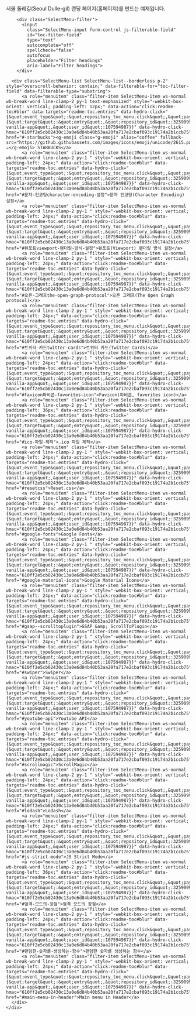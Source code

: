 <!DOCTYPE html>
<html lang="ko">
<head>
    <meta charset="UTF-8">
    <meta http-equiv="X-UA-Compatible" content="IE=edge">
    <meta name="viewport" content="width=device-width, initial-scale=1.0">
    <link rel="stylesheet" href="https://cdn.jsdelivr.net/npm/reset-css@5.0.1/reset.min.css" />
    <link rel="stylesheet" href="./css/main.css" />
    <title>Seoul Dulle-gil</title>
</head>


<body>
    <br>
<span>서울 둘레길(Seoul Dulle-gil) 랜딩 페이지(홈페이지)를 만드는 예제입니다.</span>


<details-menu class="SelectMenu" role="menu">
    <div class="SelectMenu-modal rounded-3 mt-1" style="max-height:40px;">

        <div class="SelectMenu-filter">
          <input
            class="SelectMenu-input form-control js-filterable-field"
            id="toc-filter-field"
            type="text"
            autocomplete="off"
            spellcheck="false"
            autofocus
            placeholder="Filter headings"
            aria-label="Filter headings">
        </div>

      <div class="SelectMenu-list SelectMenu-list--borderless p-2" style="overscroll-behavior: contain;" data-filterable-for="toc-filter-field" data-filterable-type="substring">
          <a role="menuitem" class="filter-item SelectMenu-item ws-normal wb-break-word line-clamp-2 py-1 text-emphasized" style="-webkit-box-orient: vertical; padding-left: 12px;" data-action="click:readme-toc#blur" data-targets="readme-toc.entries" data-hydro-click="{&quot;event_type&quot;:&quot;repository_toc_menu.click&quot;,&quot;payload&quot;:{&quot;target&quot;:&quot;entry&quot;,&quot;repository_id&quot;:325909970,&quot;originating_url&quot;:&quot;https://github.com/Parkyoungwoong/starbucks-vanilla-app&quot;,&quot;user_id&quot;:107594987}}" data-hydro-click-hmac="610ff2e5cb02430c13a0e6d84b40b53aa20fa717e2cbaf093c19174a2b1ccb75" href="#-starbucks"><g-emoji class="g-emoji" alias="coffee" fallback-src="https://github.githubassets.com/images/icons/emoji/unicode/2615.png">☕</g-emoji> STARBUCKS</a>
          <a role="menuitem" class="filter-item SelectMenu-item ws-normal wb-break-word line-clamp-2 py-1 " style="-webkit-box-orient: vertical; padding-left: 24px;" data-action="click:readme-toc#blur" data-targets="readme-toc.entries" data-hydro-click="{&quot;event_type&quot;:&quot;repository_toc_menu.click&quot;,&quot;payload&quot;:{&quot;target&quot;:&quot;entry&quot;,&quot;repository_id&quot;:325909970,&quot;originating_url&quot;:&quot;https://github.com/Parkyoungwoong/starbucks-vanilla-app&quot;,&quot;user_id&quot;:107594987}}" data-hydro-click-hmac="610ff2e5cb02430c13a0e6d84b40b53aa20fa717e2cbaf093c19174a2b1ccb75" href="#문자-인코딩character-encoding-설정">문자 인코딩(Character Encoding) 설정</a>
          <a role="menuitem" class="filter-item SelectMenu-item ws-normal wb-break-word line-clamp-2 py-1 " style="-webkit-box-orient: vertical; padding-left: 24px;" data-action="click:readme-toc#blur" data-targets="readme-toc.entries" data-hydro-click="{&quot;event_type&quot;:&quot;repository_toc_menu.click&quot;,&quot;payload&quot;:{&quot;target&quot;:&quot;entry&quot;,&quot;repository_id&quot;:325909970,&quot;originating_url&quot;:&quot;https://github.com/Parkyoungwoong/starbucks-vanilla-app&quot;,&quot;user_id&quot;:107594987}}" data-hydro-click-hmac="610ff2e5cb02430c13a0e6d84b40b53aa20fa717e2cbaf093c19174a2b1ccb75" href="#뷰포트viewport-렌더링-방식-설정">뷰포트(Viewport) 렌더링 방식 설정</a>
          <a role="menuitem" class="filter-item SelectMenu-item ws-normal wb-break-word line-clamp-2 py-1 " style="-webkit-box-orient: vertical; padding-left: 24px;" data-action="click:readme-toc#blur" data-targets="readme-toc.entries" data-hydro-click="{&quot;event_type&quot;:&quot;repository_toc_menu.click&quot;,&quot;payload&quot;:{&quot;target&quot;:&quot;entry&quot;,&quot;repository_id&quot;:325909970,&quot;originating_url&quot;:&quot;https://github.com/Parkyoungwoong/starbucks-vanilla-app&quot;,&quot;user_id&quot;:107594987}}" data-hydro-click-hmac="610ff2e5cb02430c13a0e6d84b40b53aa20fa717e2cbaf093c19174a2b1ccb75" href="#오픈-그래프the-open-graph-protocol">오픈 그래프(The Open Graph protocol)</a>
          <a role="menuitem" class="filter-item SelectMenu-item ws-normal wb-break-word line-clamp-2 py-1 " style="-webkit-box-orient: vertical; padding-left: 24px;" data-action="click:readme-toc#blur" data-targets="readme-toc.entries" data-hydro-click="{&quot;event_type&quot;:&quot;repository_toc_menu.click&quot;,&quot;payload&quot;:{&quot;target&quot;:&quot;entry&quot;,&quot;repository_id&quot;:325909970,&quot;originating_url&quot;:&quot;https://github.com/Parkyoungwoong/starbucks-vanilla-app&quot;,&quot;user_id&quot;:107594987}}" data-hydro-click-hmac="610ff2e5cb02430c13a0e6d84b40b53aa20fa717e2cbaf093c19174a2b1ccb75" href="#트위터-카드twitter-cards">트위터 카드(Twitter Cards)</a>
          <a role="menuitem" class="filter-item SelectMenu-item ws-normal wb-break-word line-clamp-2 py-1 " style="-webkit-box-orient: vertical; padding-left: 24px;" data-action="click:readme-toc#blur" data-targets="readme-toc.entries" data-hydro-click="{&quot;event_type&quot;:&quot;repository_toc_menu.click&quot;,&quot;payload&quot;:{&quot;target&quot;:&quot;entry&quot;,&quot;repository_id&quot;:325909970,&quot;originating_url&quot;:&quot;https://github.com/Parkyoungwoong/starbucks-vanilla-app&quot;,&quot;user_id&quot;:107594987}}" data-hydro-click-hmac="610ff2e5cb02430c13a0e6d84b40b53aa20fa717e2cbaf093c19174a2b1ccb75" href="#favicon파비콘-favorites-icon">Favicon(파비콘, favorites icon)</a>
          <a role="menuitem" class="filter-item SelectMenu-item ws-normal wb-break-word line-clamp-2 py-1 " style="-webkit-box-orient: vertical; padding-left: 36px;" data-action="click:readme-toc#blur" data-targets="readme-toc.entries" data-hydro-click="{&quot;event_type&quot;:&quot;repository_toc_menu.click&quot;,&quot;payload&quot;:{&quot;target&quot;:&quot;entry&quot;,&quot;repository_id&quot;:325909970,&quot;originating_url&quot;:&quot;https://github.com/Parkyoungwoong/starbucks-vanilla-app&quot;,&quot;user_id&quot;:107594987}}" data-hydro-click-hmac="610ff2e5cb02430c13a0e6d84b40b53aa20fa717e2cbaf093c19174a2b1ccb75" href="#ico-파일-제작">.ico 파일 제작</a>
          <a role="menuitem" class="filter-item SelectMenu-item ws-normal wb-break-word line-clamp-2 py-1 " style="-webkit-box-orient: vertical; padding-left: 24px;" data-action="click:readme-toc#blur" data-targets="readme-toc.entries" data-hydro-click="{&quot;event_type&quot;:&quot;repository_toc_menu.click&quot;,&quot;payload&quot;:{&quot;target&quot;:&quot;entry&quot;,&quot;repository_id&quot;:325909970,&quot;originating_url&quot;:&quot;https://github.com/Parkyoungwoong/starbucks-vanilla-app&quot;,&quot;user_id&quot;:107594987}}" data-hydro-click-hmac="610ff2e5cb02430c13a0e6d84b40b53aa20fa717e2cbaf093c19174a2b1ccb75" href="#resetcss">Reset.css</a>
          <a role="menuitem" class="filter-item SelectMenu-item ws-normal wb-break-word line-clamp-2 py-1 " style="-webkit-box-orient: vertical; padding-left: 24px;" data-action="click:readme-toc#blur" data-targets="readme-toc.entries" data-hydro-click="{&quot;event_type&quot;:&quot;repository_toc_menu.click&quot;,&quot;payload&quot;:{&quot;target&quot;:&quot;entry&quot;,&quot;repository_id&quot;:325909970,&quot;originating_url&quot;:&quot;https://github.com/Parkyoungwoong/starbucks-vanilla-app&quot;,&quot;user_id&quot;:107594987}}" data-hydro-click-hmac="610ff2e5cb02430c13a0e6d84b40b53aa20fa717e2cbaf093c19174a2b1ccb75" href="#google-fonts">Google Fonts</a>
          <a role="menuitem" class="filter-item SelectMenu-item ws-normal wb-break-word line-clamp-2 py-1 " style="-webkit-box-orient: vertical; padding-left: 24px;" data-action="click:readme-toc#blur" data-targets="readme-toc.entries" data-hydro-click="{&quot;event_type&quot;:&quot;repository_toc_menu.click&quot;,&quot;payload&quot;:{&quot;target&quot;:&quot;entry&quot;,&quot;repository_id&quot;:325909970,&quot;originating_url&quot;:&quot;https://github.com/Parkyoungwoong/starbucks-vanilla-app&quot;,&quot;user_id&quot;:107594987}}" data-hydro-click-hmac="610ff2e5cb02430c13a0e6d84b40b53aa20fa717e2cbaf093c19174a2b1ccb75" href="#google-material-icons">Google Material Icons</a>
          <a role="menuitem" class="filter-item SelectMenu-item ws-normal wb-break-word line-clamp-2 py-1 " style="-webkit-box-orient: vertical; padding-left: 24px;" data-action="click:readme-toc#blur" data-targets="readme-toc.entries" data-hydro-click="{&quot;event_type&quot;:&quot;repository_toc_menu.click&quot;,&quot;payload&quot;:{&quot;target&quot;:&quot;entry&quot;,&quot;repository_id&quot;:325909970,&quot;originating_url&quot;:&quot;https://github.com/Parkyoungwoong/starbucks-vanilla-app&quot;,&quot;user_id&quot;:107594987}}" data-hydro-click-hmac="610ff2e5cb02430c13a0e6d84b40b53aa20fa717e2cbaf093c19174a2b1ccb75" href="#gsap--scrolltoplugin">GSAP &amp; ScrollToPlugin</a>
          <a role="menuitem" class="filter-item SelectMenu-item ws-normal wb-break-word line-clamp-2 py-1 " style="-webkit-box-orient: vertical; padding-left: 24px;" data-action="click:readme-toc#blur" data-targets="readme-toc.entries" data-hydro-click="{&quot;event_type&quot;:&quot;repository_toc_menu.click&quot;,&quot;payload&quot;:{&quot;target&quot;:&quot;entry&quot;,&quot;repository_id&quot;:325909970,&quot;originating_url&quot;:&quot;https://github.com/Parkyoungwoong/starbucks-vanilla-app&quot;,&quot;user_id&quot;:107594987}}" data-hydro-click-hmac="610ff2e5cb02430c13a0e6d84b40b53aa20fa717e2cbaf093c19174a2b1ccb75" href="#swiper">Swiper</a>
          <a role="menuitem" class="filter-item SelectMenu-item ws-normal wb-break-word line-clamp-2 py-1 " style="-webkit-box-orient: vertical; padding-left: 24px;" data-action="click:readme-toc#blur" data-targets="readme-toc.entries" data-hydro-click="{&quot;event_type&quot;:&quot;repository_toc_menu.click&quot;,&quot;payload&quot;:{&quot;target&quot;:&quot;entry&quot;,&quot;repository_id&quot;:325909970,&quot;originating_url&quot;:&quot;https://github.com/Parkyoungwoong/starbucks-vanilla-app&quot;,&quot;user_id&quot;:107594987}}" data-hydro-click-hmac="610ff2e5cb02430c13a0e6d84b40b53aa20fa717e2cbaf093c19174a2b1ccb75" href="#youtube-api">Youtube API</a>
          <a role="menuitem" class="filter-item SelectMenu-item ws-normal wb-break-word line-clamp-2 py-1 " style="-webkit-box-orient: vertical; padding-left: 24px;" data-action="click:readme-toc#blur" data-targets="readme-toc.entries" data-hydro-click="{&quot;event_type&quot;:&quot;repository_toc_menu.click&quot;,&quot;payload&quot;:{&quot;target&quot;:&quot;entry&quot;,&quot;repository_id&quot;:325909970,&quot;originating_url&quot;:&quot;https://github.com/Parkyoungwoong/starbucks-vanilla-app&quot;,&quot;user_id&quot;:107594987}}" data-hydro-click-hmac="610ff2e5cb02430c13a0e6d84b40b53aa20fa717e2cbaf093c19174a2b1ccb75" href="#scrollmagic">ScrollMagic</a>
          <a role="menuitem" class="filter-item SelectMenu-item ws-normal wb-break-word line-clamp-2 py-1 " style="-webkit-box-orient: vertical; padding-left: 24px;" data-action="click:readme-toc#blur" data-targets="readme-toc.entries" data-hydro-click="{&quot;event_type&quot;:&quot;repository_toc_menu.click&quot;,&quot;payload&quot;:{&quot;target&quot;:&quot;entry&quot;,&quot;repository_id&quot;:325909970,&quot;originating_url&quot;:&quot;https://github.com/Parkyoungwoong/starbucks-vanilla-app&quot;,&quot;user_id&quot;:107594987}}" data-hydro-click-hmac="610ff2e5cb02430c13a0e6d84b40b53aa20fa717e2cbaf093c19174a2b1ccb75" href="#lodash">Lodash</a>
          <a role="menuitem" class="filter-item SelectMenu-item ws-normal wb-break-word line-clamp-2 py-1 " style="-webkit-box-orient: vertical; padding-left: 24px;" data-action="click:readme-toc#blur" data-targets="readme-toc.entries" data-hydro-click="{&quot;event_type&quot;:&quot;repository_toc_menu.click&quot;,&quot;payload&quot;:{&quot;target&quot;:&quot;entry&quot;,&quot;repository_id&quot;:325909970,&quot;originating_url&quot;:&quot;https://github.com/Parkyoungwoong/starbucks-vanilla-app&quot;,&quot;user_id&quot;:107594987}}" data-hydro-click-hmac="610ff2e5cb02430c13a0e6d84b40b53aa20fa717e2cbaf093c19174a2b1ccb75" href="#js-strict-mode">JS Strict Mode</a>
          <a role="menuitem" class="filter-item SelectMenu-item ws-normal wb-break-word line-clamp-2 py-1 " style="-webkit-box-orient: vertical; padding-left: 36px;" data-action="click:readme-toc#blur" data-targets="readme-toc.entries" data-hydro-click="{&quot;event_type&quot;:&quot;repository_toc_menu.click&quot;,&quot;payload&quot;:{&quot;target&quot;:&quot;entry&quot;,&quot;repository_id&quot;:325909970,&quot;originating_url&quot;:&quot;https://github.com/Parkyoungwoong/starbucks-vanilla-app&quot;,&quot;user_id&quot;:107594987}}" data-hydro-click-hmac="610ff2e5cb02430c13a0e6d84b40b53aa20fa717e2cbaf093c19174a2b1ccb75" href="#엄격-모드의-장점">엄격 모드의 장점</a>
          <a role="menuitem" class="filter-item SelectMenu-item ws-normal wb-break-word line-clamp-2 py-1 " style="-webkit-box-orient: vertical; padding-left: 24px;" data-action="click:readme-toc#blur" data-targets="readme-toc.entries" data-hydro-click="{&quot;event_type&quot;:&quot;repository_toc_menu.click&quot;,&quot;payload&quot;:{&quot;target&quot;:&quot;entry&quot;,&quot;repository_id&quot;:325909970,&quot;originating_url&quot;:&quot;https://github.com/Parkyoungwoong/starbucks-vanilla-app&quot;,&quot;user_id&quot;:107594987}}" data-hydro-click-hmac="610ff2e5cb02430c13a0e6d84b40b53aa20fa717e2cbaf093c19174a2b1ccb75" href="#랜덤한-숫자를-생성하는-함수">랜덤한 숫자를 생성하는 함수</a>
          <a role="menuitem" class="filter-item SelectMenu-item ws-normal wb-break-word line-clamp-2 py-1 " style="-webkit-box-orient: vertical; padding-left: 24px;" data-action="click:readme-toc#blur" data-targets="readme-toc.entries" data-hydro-click="{&quot;event_type&quot;:&quot;repository_toc_menu.click&quot;,&quot;payload&quot;:{&quot;target&quot;:&quot;entry&quot;,&quot;repository_id&quot;:325909970,&quot;originating_url&quot;:&quot;https://github.com/Parkyoungwoong/starbucks-vanilla-app&quot;,&quot;user_id&quot;:107594987}}" data-hydro-click-hmac="610ff2e5cb02430c13a0e6d84b40b53aa20fa717e2cbaf093c19174a2b1ccb75" href="#main-menu-in-header">Main menu in Header</a>
      </div>
    </div>
  </details-menu>
</details>

</body>
</html>

